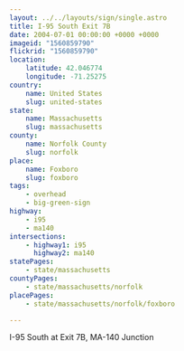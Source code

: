 ```yaml
---
layout: ../../layouts/sign/single.astro
title: I-95 South Exit 7B
date: 2004-07-01 00:00:00 +0000 +0000
imageid: "1560859790"
flickrid: "1560859790"
location:
    latitude: 42.046774
    longitude: -71.25275
country:
    name: United States
    slug: united-states
state:
    name: Massachusetts
    slug: massachusetts
county:
    name: Norfolk County
    slug: norfolk
place:
    name: Foxboro
    slug: foxboro
tags:
    - overhead
    - big-green-sign
highway:
    - i95
    - ma140
intersections:
    - highway1: i95
      highway2: ma140
statePages:
    - state/massachusetts
countyPages:
    - state/massachusetts/norfolk
placePages:
    - state/massachusetts/norfolk/foxboro

---
```

I-95 South at Exit 7B, MA-140 Junction